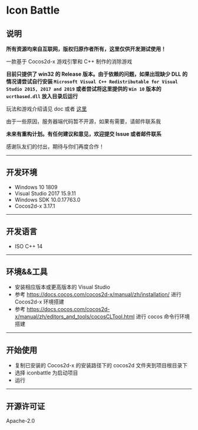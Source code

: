 # Icon Battle

## 说明

**所有资源均来自互联网，版权归原作者所有，这里仅供开发测试使用！**

一款基于 Cocos2d-x 游戏引擎和 C++ 制作的消除游戏

**目前只提供了 win32 的 Release 版本。由于依赖的问题，如果出现缺少 DLL 的情况请尝试自行安装 `Microsoft Visual C++ Redistributable for Visual Studio 2015, 2017 and 2019` 或者尝试将这里提供的 `Win 10` 版本的 `ucrtbased.dll` 放入目录后运行**

玩法和游戏介绍请见 doc 或者 [这里](https://tang5618.com/wordpress/?p=571)

由于一些原因，服务器端代码暂不开源，如果有需要，请邮件联系我

**未来有重构计划。有任何建议和意见，欢迎提交 Issue 或者邮件联系**

感谢队友们的付出，期待与你们再度合作！

---

## 开发环境
- Windows 10 1809
- Visual Studio 2017 15.9.11
- Windows SDK 10.0.17763.0
- Cocos2d-x 3.17.1

---
## 开发语言
- ISO C++ 14

---
## 环境&&工具
- 安装相应版本或更高版本的 Visual Studio
- 参考 https://docs.cocos.com/cocos2d-x/manual/zh/installation/ 进行 Cocos2d-x 环境搭建
- 参考 https://docs.cocos.com/cocos2d-x/manual/zh/editors_and_tools/cocosCLTool.html 进行 cocos 命令行环境搭建

---
## 开始使用
- 复制已安装的 Cocos2d-x 的安装路径下的 cocos2d 文件夹到项目根目录下
- 选择 iconbattle 为启动项目
- 运行

---

## 开源许可证
Apache-2.0
